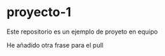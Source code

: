 # proyecto-1
Este repositorio es un ejemplo de proyeto en equipo

He añadido otra frase para el pull
